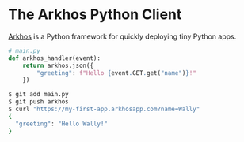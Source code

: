 # The Arkhos Python Client

[Arkhos](https://www.getArkhos.com>) is a Python framework for quickly deploying tiny Python apps.

```python
# main.py
def arkhos_handler(event):
    return arkhos.json({
        "greeting": f"Hello {event.GET.get("name")}!"
    })

```

```bash
$ git add main.py
$ git push arkhos
$ curl "https://my-first-app.arkhosapp.com?name=Wally"
{
  "greeting": "Hello Wally!"
}
```
